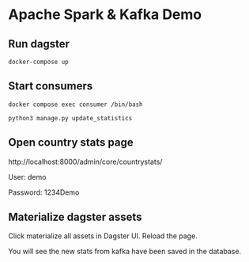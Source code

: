 # Apache Spark & Kafka Demo

## Run dagster

```
docker-compose up
```

## Start consumers

```
docker compose exec consumer /bin/bash
```

```
python3 manage.py update_statistics
```

## Open country stats page

http://localhost:8000/admin/core/countrystats/

User: demo

Password: 1234Demo

## Materialize dagster assets

Click materialize all assets in Dagster UI. Reload the page.

You will see the new stats from kafka have been saved in the database.




